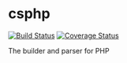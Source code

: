 # csphp

[![Build Status](https://travis-ci.com/MilesChou/csphp.svg?branch=master)](https://travis-ci.com/MilesChou/csphp) 
[![Coverage Status](https://coveralls.io/repos/github/MilesChou/csphp/badge.svg?branch=master)](https://coveralls.io/github/MilesChou/csphp?branch=master)

The builder and parser for PHP

